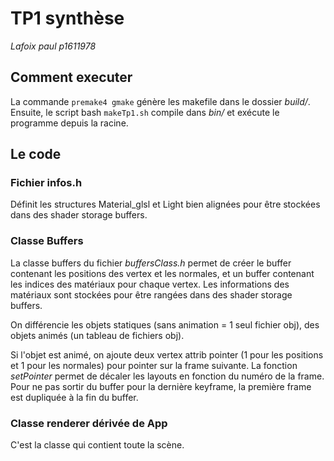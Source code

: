 # TP1 synthèse

*Lafoix paul p1611978*

## Comment executer

La commande `premake4 gmake` génère les makefile dans le dossier *build/*. Ensuite, le script bash `makeTp1.sh` compile dans *bin/* et exécute le programme depuis la racine.

## Le code

### Fichier infos.h

Définit les structures Material_glsl et Light bien alignées pour être stockées dans des shader storage buffers.

### Classe Buffers

La classe buffers du fichier *buffersClass.h* permet de créer le buffer contenant les positions des vertex et les normales, et un buffer contenant les indices des matériaux pour chaque vertex. Les informations des matériaux sont stockées pour être rangées dans des shader storage buffers.

On différencie les objets statiques (sans animation = 1 seul fichier obj), des objets animés (un tableau de fichiers obj).

Si l'objet est animé, on ajoute deux vertex attrib pointer (1 pour les positions et 1 pour les normales) pour pointer sur la frame suivante. La fonction *setPointer* permet de décaler les layouts en fonction du numéro de la frame. Pour ne pas sortir du buffer pour la dernière keyframe, la première frame est dupliquée à la fin du buffer.

### Classe renderer dérivée de App

C'est la classe qui contient toute la scène.

 
